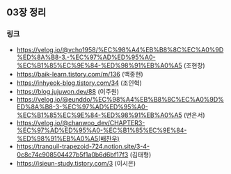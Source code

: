 ## 03장 정리

### 링크
- https://velog.io/@vcho1958/%EC%98%A4%EB%B8%8C%EC%A0%9D%ED%8A%B8-3.-%EC%97%AD%ED%95%A0-%EC%B1%85%EC%9E%84-%ED%98%91%EB%A0%A5 (조현창)
- https://baik-learn.tistory.com/m/136 (백종현)
- https://inhyeok-blog.tistory.com/34 (조인혁)
- https://blog.jujuwon.dev/88 (이주원)
- https://velog.io/@eunddo/%EC%98%A4%EB%B8%8C%EC%A0%9D%ED%8A%B8-3-%EC%97%AD%ED%95%A0-%EC%B1%85%EC%9E%84-%ED%98%91%EB%A0%A5 (변은서)
- https://velog.io/@chanwoo_dev/CHAPTER3-%EC%97%AD%ED%95%A0-%EC%B1%85%EC%9E%84-%ED%98%91%EB%A0%A5(배찬우)
- https://tranquil-trapezoid-724.notion.site/3-4-0c8c74c908504427b5f1a0b6d6bf17f3 (김태형)
- https://isieun-study.tistory.com/3 (이시은)
